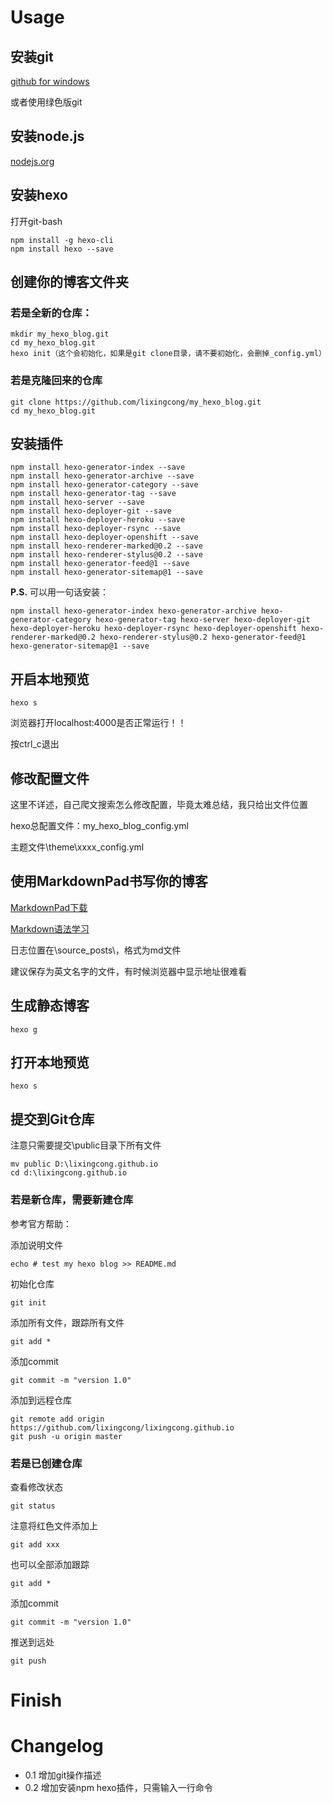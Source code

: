 # Usage

## 安装git

[github for windows](https://windows.github.com)

或者使用绿色版git

## 安装node.js

[nodejs.org](http://nodejs.org)

## 安装hexo

打开git-bash

	npm install -g hexo-cli
	npm install hexo --save

## 创建你的博客文件夹

### 若是全新的仓库：

	mkdir my_hexo_blog.git
	cd my_hexo_blog.git
	hexo init（这个会初始化，如果是git clone目录，请不要初始化，会删掉_config.yml）

### 若是克隆回来的仓库

	git clone https://github.com/lixingcong/my_hexo_blog.git
	cd my_hexo_blog.git

## 安装插件

	npm install hexo-generator-index --save
	npm install hexo-generator-archive --save
	npm install hexo-generator-category --save
	npm install hexo-generator-tag --save
	npm install hexo-server --save
	npm install hexo-deployer-git --save
	npm install hexo-deployer-heroku --save
	npm install hexo-deployer-rsync --save
	npm install hexo-deployer-openshift --save
	npm install hexo-renderer-marked@0.2 --save
	npm install hexo-renderer-stylus@0.2 --save
	npm install hexo-generator-feed@1 --save
	npm install hexo-generator-sitemap@1 --save

**P.S.** 可以用一句话安装：

	npm install hexo-generator-index hexo-generator-archive hexo-generator-category hexo-generator-tag hexo-server hexo-deployer-git hexo-deployer-heroku hexo-deployer-rsync hexo-deployer-openshift hexo-renderer-marked@0.2 hexo-renderer-stylus@0.2 hexo-generator-feed@1 hexo-generator-sitemap@1 --save

## 开启本地预览

	hexo s

浏览器打开localhost:4000是否正常运行！！

按ctrl_c退出

## 修改配置文件

这里不详述，自己爬文搜索怎么修改配置，毕竟太难总结，我只给出文件位置

hexo总配置文件：my_hexo_blog\_config.yml

主题文件\theme\xxxx\_config.yml

## 使用MarkdownPad书写你的博客

[MarkdownPad下载](http://markdownpad.com/)

[Markdown语法学习](https://www.zybuluo.com/AntLog/note/63228)

日志位置在\source\_posts\，格式为md文件

建议保存为英文名字的文件，有时候浏览器中显示地址很难看

## 生成静态博客

	hexo g

## 打开本地预览

	hexo s

## 提交到Git仓库

注意只需要提交\public目录下所有文件

	mv public D:\lixingcong.github.io
	cd d:\lixingcong.github.io

### 若是新仓库，需要新建仓库

参考官方帮助：

添加说明文件

	echo # test my hexo blog >> README.md

初始化仓库

	git init

添加所有文件，跟踪所有文件

	git add *

添加commit

	git commit -m "version 1.0"

添加到远程仓库

	git remote add origin https://github.com/lixingcong/lixingcong.github.io
	git push -u origin master

### 若是已创建仓库

查看修改状态
	
	git status

注意将红色文件添加上
	
	git add xxx

也可以全部添加跟踪

	git add *

添加commit

	git commit -m "version 1.0"

推送到远处

	git push

# Finish

# Changelog
- 0.1 增加git操作描述
- 0.2 增加安装npm hexo插件，只需输入一行命令